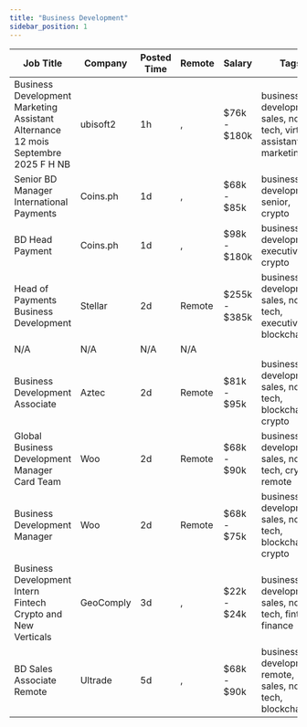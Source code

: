 ```yaml
---
title: "Business Development"
sidebar_position: 1
---
```


| Job Title | Company | Posted Time | Remote | Salary | Tags | Apply Link |
|-----------|---------|-------------|--------|--------|------|------------|
| Business Development Marketing Assistant Alternance 12 mois Septembre 2025 F H NB | ubisoft2 | 1h | , | $76k - $180k | business development, sales, non tech, virtual assistant, marketing | [Apply](https://web3.career/business-development-marketing-assistant-alternance-12-mois-septembre-2025-f-h-nb-ubisoft2/101657) |
| Senior BD Manager International Payments | Coins.ph | 1d | , | $68k - $85k | business development, senior, crypto | [Apply](https://web3.career/senior-bd-manager-for-international-payments-coins/101541) |
| BD Head Payment | Coins.ph | 1d | , | $98k - $180k | business development, executive, crypto | [Apply](https://web3.career/bd-head-for-payment-coins/101540) |
| Head of Payments Business Development | Stellar | 2d | Remote | $255k - $385k | business development, sales, non tech, executive, blockchain | [Apply](https://web3.career/head-of-payments-business-development-stellar/97571) |
| N/A | N/A | N/A | N/A |  |  | [Apply](https://web3.career/metana) |
| Business Development Associate | Aztec | 2d | Remote | $81k - $95k | business development, sales, non tech, blockchain, crypto | [Apply](https://web3.career/business-development-associate-aztec/97708) |
| Global Business Development Manager Card Team | Woo | 2d | Remote | $68k - $90k | business development, sales, non tech, crypto, remote | [Apply](https://web3.career/global-business-development-manager-card-team-woo/95645) |
| Business Development Manager | Woo | 2d | Remote | $68k - $75k | business development, sales, non tech, blockchain, crypto | [Apply](https://web3.career/business-development-manager-woo/95644) |
| Business Development Intern Fintech Crypto and New Verticals | GeoComply | 3d | , | $22k - $24k | business development, sales, non tech, fintech, finance | [Apply](https://web3.career/business-development-intern-fintech-crypto-and-new-verticals-geocomply-2/101401) |
| BD Sales Associate Remote | Ultrade | 5d | , | $68k - $90k | business development, remote, sales, non tech, blockchain | [Apply](https://web3.career/bd-sales-associate-remote-ultrade/101360) |

